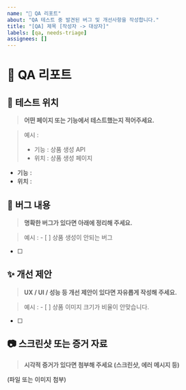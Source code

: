 ```yaml
---
name: "🧪 QA 리포트"
about: "QA 테스트 중 발견된 버그 및 개선사항을 작성합니다."
title: "[QA] 제목 [작성자 -> 대상자]"
labels: [qa, needs-triage]
assignees: []
---
```


# 🧪 QA 리포트

## 📍 테스트 위치

> **어떤 페이지 또는 기능에서 테스트했는지 적어주세요.**

> 예시 :
>
> - 기능 : 상품 생성 API
> - 위치 : 상품 생성 페이지

- 기능 :
- 위치 :

## 🐛 버그 내용

> **명확한 버그가 있다면 아래에 정리해 주세요.**

> 예시 : - [ ] 상품 생성이 안되는 버그

- [ ] 

## ✨ 개선 제안

> **UX / UI / 성능 등 개선 제안이 있다면 자유롭게 작성해 주세요.**

> 예시 : - [ ] 상품 이미지 크기가 비율이 안맞습니다.

- [ ] 

## 📷 스크린샷 또는 증거 자료

> **시각적 증거가 있다면 첨부해 주세요 (스크린샷, 에러 메시지 등)**

(파일 또는 이미지 첨부)
